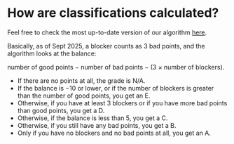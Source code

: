 # How are classifications calculated?

Feel free to check the most up-to-date version of our algorithm [here](https://github.com/tosdr/edit.tosdr.org/blob/master/app/models/service.rb#L88-L109).

Basically, as of Sept 2025, a blocker counts as 3 bad points, and the algorithm looks at the balance:

number of good points − number of bad points − (3 × number of blockers).

* If there are no points at all, the grade is N/A.
* If the balance is −10 or lower, or if the number of blockers is greater than the number of good points, you get an E.
* Otherwise, if you have at least 3 blockers or if you have more bad points than good points, you get a D.
* Otherwise, if the balance is less than 5, you get a C.
* Otherwise, if you still have any bad points, you get a B.
* Only if you have no blockers and no bad points at all, you get an A.
